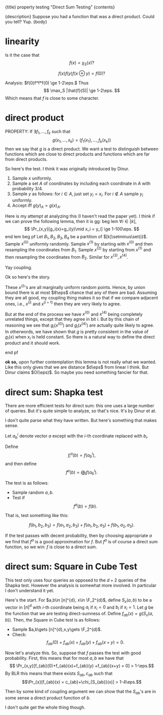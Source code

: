 {title}
property testing "Direct Sum Testing"
{contents}

{description}
Suppose you had a function that was a direct product. Could you tell? Yup.
{body}

# linearity 

Is it the case that 
$$ f(x) = \chi_S(x)? $$ 

$$ f(x)f(y)f(x\oplus y) = f(0)? $$ 

Analysis:
$f(0)f*f*f(0) \ge 1-2\eps.$
Thus 
$$ \max_S |\hat{f}(S)| \ge 1-2\eps. $$ 
Which means that $f$ is close to some character.

# direct product
PROPERTY: 
If $\exists f_1,\ldots, f_k$ such that 
$$ g(x_1,\ldots, x_k) = (f_1(x_1), \ldots, f_k(x_k)) $$ 
then we say that $g$ is a direct product. We want a test to
distinguish between functions which are close to direct products
and functions which are far from direct products.

So here's the test. I think it was originally introduced by Dinur.

1. Sample $x$ uniformly.
2. Sample a set $A$ of coordinates by including each coordinate
   in $A$ with probability $3/4$. 
3. Sample $y$ as follows: for $i\in A$, just set $y_i = x_i$. For
    $i\notin A$ sample  $y_i$ uniformly.
4. Accept iff $g(y)_A = g(x)_A$.

Here is my attempt at analyzing this (I haven't read the paper
yet).
I think if we can prove the following lemma, then it is gg:
beg lem
$\forall  i\in[k],$ 
 $$ \Pr_{x,y}[g_i(x)=g_i(y)\mid x_i = y_i] \ge 1-100\eps. $$ 
end lem
beg pf
Let $B_1,B_2,B_3,B_4$ be a partition of $[k]\setminus\set{i}$. 
Sample $x^{(0)}$ uniformly randomly.
Sample $x^{(1)}$ by starting with $x^{(0)}$ and then resampling
the coordinates from $B_1$.
Sample $x^{(2)}$ by starting from $x^{(1)}$ and then resampling
the coordinates from $B_2$.
Similar for $x^{(3)}, x^{(4)}$.

Yay coupling. 

Ok so here's the story. 

These $x^{(i)}$'s are all marginally uniform random points.
Hence, by union bound there is at most $8\eps$ chance that any of
them are bad. 
Assuming they are all good, my coupling thing makes it so that
if we compare adjacent ones, i.e., $x^{(i)}$ and $x^{(i+1)}$ then
they are very likely to agree. 

But at the end of the process we have $x^{(0)}$ and $x^{(4)}$
being completely unrelated things, except that they agree in bit $i$.
But by this chain of reasoning we see that $g_i(x^{(0)})$ and
$g_i(x^{(4)})$ are actually quite likely to agree.
In otherwords, we have shown that $g$ is pretty consistent in the
value of $g_i(x)$  when  $x_i$ is held constant. So there is a
natural way to define the direct product and it should work.

end pf

**ok so,** upon further contemplation this lemma is not really
what we wanted. Like this only gives that we are distance $d\eps$
from linear I think. But Dinur claims $O(\eps)$.
So maybe you need something fancier for that.

# direct sum: Shapka test

There are more efficient tests for direct sum: this one uses a
large number of queries. But it's quite simple to analyze, so
that's nice. It's by Dinur et at. 

I don't quite parse what they have written. But here's something
that makes sense. 

Let $a^i_b$ denote vector  $a$ except with the $i$-th coordinate
replaced with $b_i$.

Define 
$$ f^{a}_i(b) = f(a^{i}_b), $$ 
and then define
$$ f^a(b) = \bigoplus_i f(a^i_b). $$ 

The test is as follows:

- Sample random $a,b$.
- Test if 
$$ f^a(b) = f(b). $$ 

That is, test something like this:

$$ f(b_1,b_2,b_3) = f(a_1,a_2,b_3) + f(a_1,b_2,a_3) + f(b_1,a_2,a_3).$$ 

If the test passes with decent probability, then by choosing
appropriate $a$ we find that $f^{a}$ is a good approximation for
$f$. 
But $f^{a}$ is of course a direct sum function, so we win: $f$ is
close to a direct sum.

# direct sum: Square in Cube Test

This test only uses four queries as opposed to the $d+2$ queries
of the Shapka test. However the analysis is somewhat more involved.
In particular I don't understand it yet.

Here's the start.
For $a,b\in [n]^{d}, x\in \F_2^{d}$, define $S_x(a,b)$ to be a
vector in $[n]^{d}$ with $i$-th coordinate being $a_i$ if
$x_i=0$ and $b_i$ if $x_i=1$.
Let $g$ be the function that we are testing direct-sumness of. 
Define $f_{ab}(x) = g(S_x(a,b))$.
Then, the Square in Cube test is as follows:

- Sample $a,b\gets [n]^{d},x,y\gets \F_2^{d}$.
- Check:
$$ f_{ab}(0)+f_{ab}(x)+f_{ab}(y) +f_{ab}(x+y) = 0.$$ 

Now let's analyze this.
So, suppose that $f$ passes the test with good probability.
First, this means that for most $a,b$ we have that 
$$ \Pr_{x,y}[f_{ab}(0)+f_{ab}(x)+f_{ab}(y) +f_{ab}(x+y) = 0] >
1-\eps.$$ 
By BLR this means that there exists $S_{ab},c_{ab}$ such that 
$$\Pr_{x}[f_{ab}(x) = c_{ab}+\chi_{S_{ab}}(x)] > 1-4\eps.$$

Then by some kind of coupling argument we can show that the $S_{ab}$'s are in some sense a direct product function of  $b$.

I don't quite get the whole thing though.

